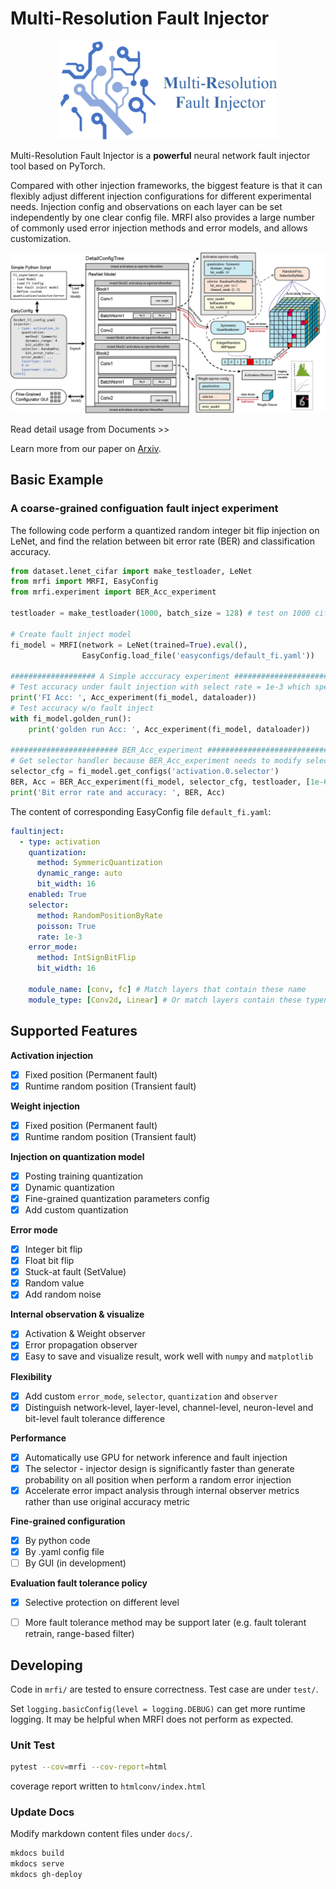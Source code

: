 # Multi-Resolution Fault Injector

<p dir="auto" align="center">
<img src="docs/assets/logo_name.png" width=350)>
</p>

Multi-Resolution Fault Injector is a **powerful** neural network fault injector tool based on PyTorch.

Compared with other injection frameworks, the biggest feature is that it can flexibly adjust different injection configurations for different experimental needs. Injection config and observations on each layer can be set independently by one clear config file. MRFI also provides a large number of commonly used error injection methods and error models, and allows customization.

![Overview Pic](/docs/assets/overviewpic.png)

Read detail usage from Documents >>

Learn more from our paper on [Arxiv](https://arxiv.org/pdf/2306.11758.pdf).

## Basic Example

### A coarse-grained configuation fault inject experiment
The following code perform a quantized random integer bit flip injection on LeNet, 
and find the relation between bit error rate (BER) and classification accuracy.

```python title="LeNet default fault injection"
from dataset.lenet_cifar import make_testloader, LeNet
from mrfi import MRFI, EasyConfig
from mrfi.experiment import BER_Acc_experiment

testloader = make_testloader(1000, batch_size = 128) # test on 1000 cifar-10 images

# Create fault inject model
fi_model = MRFI(network = LeNet(trained=True).eval(), 
                EasyConfig.load_file('easyconfigs/default_fi.yaml'))

################### A Simple acccuracy experiment #####################
# Test accuracy under fault injection with select rate = 1e-3 which specified in "default_fi.yaml"
print('FI Acc: ', Acc_experiment(fi_model, dataloader))
# Test accuracy w/o fault inject
with fi_model.golden_run():
    print('golden run Acc: ', Acc_experiment(fi_model, dataloader))

######################## BER_Acc_experiment ###########################
# Get selector handler because BER_Acc_experiment needs to modify selection rate in experiment
selector_cfg = fi_model.get_configs('activation.0.selector')
BER, Acc = BER_Acc_experiment(fi_model, selector_cfg, testloader, [1e-6, 1e-5, 1e-4, 1e-3])
print('Bit error rate and accuracy: ', BER, Acc)
```

The content of corresponding EasyConfig file `default_fi.yaml`:
```yaml
faultinject:
  - type: activation
    quantization:
      method: SymmericQuantization
      dynamic_range: auto
      bit_width: 16
    enabled: True
    selector:
      method: RandomPositionByRate
      poisson: True
      rate: 1e-3
    error_mode:
      method: IntSignBitFlip
      bit_width: 16

    module_name: [conv, fc] # Match layers that contain these name
    module_type: [Conv2d, Linear] # Or match layers contain these typename
```

## Supported Features

**Activation injection**

- [x] Fixed position (Permanent fault)
- [x] Runtime random position (Transient fault)

**Weight injection**

- [x] Fixed position (Permanent fault)
- [x] Runtime random position (Transient fault)

**Injection on quantization model**

- [x] Posting training quantization
- [x] Dynamic quantization
- [x] Fine-grained quantization parameters config
- [x] Add custom quantization

**Error mode**

- [x] Integer bit flip
- [x] Float bit flip
- [x] Stuck-at fault (SetValue)
- [x] Random value
- [x] Add random noise

**Internal observation & visualize**

- [x] Activation & Weight observer
- [x] Error propagation observer
- [x] Easy to save and visualize result, work well with `numpy` and `matplotlib`

**Flexibility**

- [x] Add custom `error_mode`, `selector`, `quantization` and `observer`
- [x] Distinguish network-level, layer-level, channel-level, neuron-level and bit-level fault tolerance difference

**Performance**

- [x] Automatically use GPU for network inference and fault injection
- [x] The selector - injector design is significantly faster than generate probability on all position when perform a random error injection
- [x] Accelerate error impact analysis through internal observer metrics rather than use original accuracy metric

**Fine-grained configuration**

- [x] By python code
- [x] By .yaml config file
- [ ] By GUI (in development)

**Evaluation fault tolerance policy**

- [x] Selective protection on different level
- [ ] More fault tolerance method may be support later (e.g. fault tolerant retrain, range-based filter)



## Developing

Code in `mrfi/` are tested to ensure correctness. Test case are under `test/`.

Set `logging.basicConfig(level = logging.DEBUG)` can get more runtime logging. It may be helpful when MRFI does not perform as expected.

### Unit Test

```bash
pytest --cov=mrfi --cov-report=html
```
coverage report written to `htmlconv/index.html`

### Update Docs

Modify markdown content files under `docs/`.
```bash
mkdocs build
mkdocs serve
mkdocs gh-deploy
```
